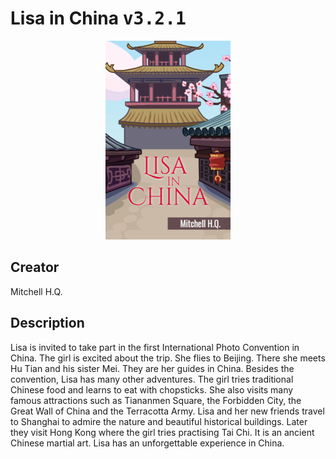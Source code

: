 
# Lisa in China <kbd>v3.2.1</kbd>

<center>
  <img src="./cover-1024.jpg"/>
</center>

## Creator
Mitchell H.Q.

## Description
Lisa is invited to take part in the first International Photo Convention in China. The girl is excited about the trip. She flies to Beijing. There she meets Hu Tian and his sister Mei. They are her guides in China. Besides the convention, Lisa has many other adventures. The girl tries traditional Chinese food and learns to eat with chopsticks. She also visits many famous attractions such as Tiananmen Square, the Forbidden City, the Great Wall of China and the Terracotta Army. Lisa and her new friends travel to Shanghai to admire the nature and beautiful historical buildings. Later they visit Hong Kong where the girl tries practising Tai Chi. It is an ancient Chinese martial art. Lisa has an unforgettable experience in China. 
